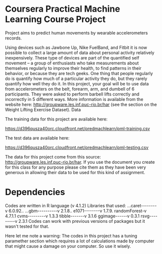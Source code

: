 # Coursera Practical Machine Learning Course Project
Project aims to predict human movements by wearable accelerometers records.

Using devices such as Jawbone Up, Nike FuelBand, and Fitbit it is now possible to collect a large amount of data about personal activity relatively inexpensively. These type of devices are part of the quantified self movement – a group of enthusiasts who take measurements about themselves regularly to improve their health, to find patterns in their behavior, or because they are tech geeks. One thing that people regularly do is quantify how much of a particular activity they do, but they rarely quantify how well they do it. In this project, your goal will be to use data from accelerometers on the belt, forearm, arm, and dumbell of 6 participants. They were asked to perform barbell lifts correctly and incorrectly in 5 different ways. More information is available from the website here: http://groupware.les.inf.puc-rio.br/har (see the section on the Weight Lifting Exercise Dataset). 
Data 

The training data for this project are available here: 

https://d396qusza40orc.cloudfront.net/predmachlearn/pml-training.csv

The test data are available here:

https://d396qusza40orc.cloudfront.net/predmachlearn/pml-testing.csv

The data for this project come from this source: http://groupware.les.inf.puc-rio.br/har. If you use the document you create for this class for any purpose please cite them as they have been very generous in allowing their data to be used for this kind of assignment. 

# Dependencies
Codes are written in R language (v 4.1.2)
Libraries that used:
...caret--------v 6.0.92.. 
...gbm----------v 2.1.8..
e1071--------v 1.7.9.
randomForest-v 4.7.1.1
cvms---------v 1.3.3
tibble-------v 3.1.6
ggimage------v 0.3.1
rsvg---------v 2.3.1
Codes can work with previous versions of packages but it wasn't tested for that.

Here let me note a warning:
The codes in this project has a tuning paramether section which requires a lot of calculations made by computer that might cause a damage on your computer. So use it wisely.
